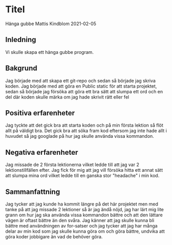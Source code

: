 # Titel

Hänga gubbe
Mattis Kindblom 
2021-02-05

## Inledning

Vi skulle skapa ett hänga gubbe program.

## Bakgrund

Jag började med att skapa ett git-repo och sedan så började jag skriva koden. Jag började med att göra en Public static  för att starta projektet,
sedan så började jag försöka att göra ett bra sätt att slumpa ett ord och en del där koden skulle märka om jag hade skrivit rätt eller fel

## Positiva erfarenheter

Jag tyckte att det gick bra att starta koden och på min första lektion så flöt allt på väldigt bra. Det gick bra att söka fram kod eftersom jag inte hade allt i huvudet
så jag googlade på hur jag skulle använda vissa kommandon.

## Negativa erfarenheter

Jag missade de 2 första lektionerna vilket ledde till att jag var 2 lektionstillfällen efter. Jag fick för mig att jag vill försöka hitta ett annat sätt att slumpa mina ord vilket 
ledde till en ganska stor "headache" i min kod. 

## Sammanfattning

Jag tycker att jag kunde ha kommit längre på det här projektet men med tanke på att jag missade 2 lektioner så är jag ändå nöjd, 
jag har lärt mig lite grann om hur jag ska använda vissa kommandon bättre och att den lättare vägen är oftast bättre än den svåra. 
Jag känner att jag skulle kunna bli bättre med användningen av for-satser och jag tycker att jag har många delar av min kod som 
jag skulle kunna göra om och göra bättre, undvika att göra koder jobbigare än vad de behöver göra.
